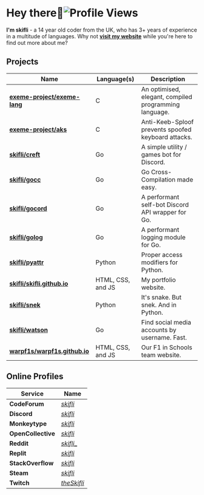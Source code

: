 # Hey there:wave:![Profile Views](https://komarev.com/ghpvc/?username=skifli)

**I'm skifli** - a 14 year old coder from the UK, who has 3+ years of experience in a multitude of languages. Why not [**visit my website**](https://skifli.github.io) while you're here to find out more about me?

## Projects

| Name                                                                          | Language(s)       | Description                                           |
| ----------------------------------------------------------------------------- | ----------------- | ----------------------------------------------------- |
| [**exeme-project/exeme-lang**](https://github.com/exeme-project/exeme-lang)   | C                 | An optimised, elegant, compiled programming language. |
| [**exeme-project/aks**](https://github.com/exeme-project/aks)                 | C                 | Anti-Keeb-Sploof prevents spoofed keyboard attacks.   |
| [**skifli/creft**](https://github.com/skifli/creft)                           | Go                | A simple utility / games bot for Discord.             |
| [**skifli/gocc**](https://github.com/skifli/gocc)                             | Go                | Go Cross-Compilation made easy.                       |
| [**skifli/gocord**](https://github.com/skifli/gocord)                         | Go                | A performant self-bot Discord API wrapper for Go.     |
| [**skifli/golog**](https://github.com/skifli/golog)                           | Go                | A performant logging module for Go.                   |
| [**skifli/pyattr**](https://github.com/skifli/pyattr)                         | Python            | Proper access modifiers for Python.                   |
| [**skifli/skifli.github.io**](https://github.com/skifli/skifli.github.io)     | HTML, CSS, and JS | My portfolio website.                                 |
| [**skifli/snek**](https://github.com/skifli/snek)                             | Python            | It's snake. But snek. And in Python.                  |
| [**skifli/watson**](https://github.com/skifli/watson)                         | Go                | Find social media accounts by username. Fast.         |
| [**warpf1s/warpf1s.github.io**](https://github.com/warpf1s/warpf1s.github.io) | HTML, CSS, and JS | Our F1 in Schools team website.                       |

## Online Profiles

| Service            | Name                                                        |
| ------------------ | ----------------------------------------------------------- |
| **CodeForum**      | [_skifli_](https://codeforum.org/members/skifli.1181/)      |
| **Discord**        | [_skifli_](https://discord.com/users/1072069875993956372)   |
| **Monkeytype**     | [_skifli_](https://monkeytype.com/profile/skifli)           |
| **OpenCollective** | [_skifli_](https://opencollective.com/skifli)               | 
| **Reddit**         | [_skifli__](https://www.reddit.com/user/skifli_)            |
| **Replit**         | [_skifli_](https://replit.com/@skifli)                      |
| **StackOverflow**  | [_skifli_](https://stackoverflow.com/users/20888352/skifli) |
| **Steam**          | [_skifli_](https://steamcommunity.com/id/skifli/)           |
| **Twitch**         | [_theSkifli_](https://www.twitch.tv/theskifli)              |
